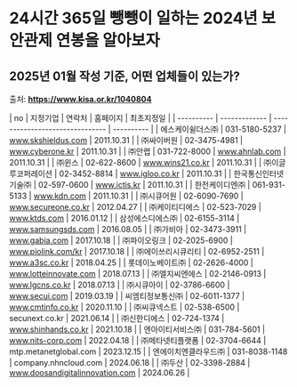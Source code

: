 # 24시간 365일 뺑뺑이 일하는 2024년 보안관제 연봉을 알아보자

## 2025년 01월 작성 기준, 어떤 업체들이 있는가?
출처: **https://www.kisa.or.kr/1040804** 


| no  | 지정기업       | 연락처           | 홈페이지                                    | 최초지정일      |
| ---------- | ------------- | ------------------------------- | ---------- |
| 에스케이쉴더스㈜   | 031-5180-5237 | www.skshieldus.com              | 2011.10.31 |
| ㈜싸이버원      | 02-3475-4981  | www.cyberone.kr                 | 2011.10.31 |
| ㈜안랩        | 031-722-8000  | www.ahnlab.com                  | 2011.10.31 |
| ㈜윈스        | 02-622-8600   | www.wins21.co.kr                | 2011.10.31 |
| ㈜이글루코퍼레이션  | 02-3452-8814  | www.igloo.co.kr                 | 2011.10.31 |
| 한국통신인터넷기술㈜ | 02-597-0600   | www.ictis.kr                    | 2011.10.31 |
| 한전케이디엔㈜    | 061-931-5133  | www.kdn.com                     | 2011.10.31 |
| ㈜시큐어원      | 02-6090-7690  | www.secureone.co.kr             | 2012.04.27 |
| ㈜케이티디에스    | 02-523-7029   | www.ktds.com                    | 2016.01.12 |
| 삼성에스디에스㈜   | 02-6155-3114  | www.samsungsds.com              | 2016.08.05 |
| ㈜가비아       | 02-3473-3911  | www.gabia.com                   | 2017.10.18 |
| ㈜파이오링크     | 02-2025-6900  | www.piolink.com/kr              | 2017.10.18 |
| ㈜에이쓰리시큐리티  | 02-6952-2511  | www.a3sc.co.kr                  | 2018.04.25 |
| 롯데이노베이트㈜   | 02-2626-4000  | www.lotteinnovate.com           | 2018.07.13 |
| ㈜엘지씨엔에스    | 02-2146-0913  | www.lgcns.co.kr                 | 2018.07.13 |
| ㈜시큐아이      | 02-3786-6600  | www.secui.com                   | 2019.03.19 |
| 씨엠티정보통신㈜   | 02-6011-1377  | www.cmtinfo.co.kr               | 2020.11.10 |
| ㈜씨큐넥스트     | 02-538-6500   | secunext.co.kr                  | 2021.06.14 |
| ㈜신한디에스     | 02-724-1374   | www.shinhands.co.kr             | 2021.10.18 |
| 엔아이티서비스㈜   | 031-784-5601  | www.nits-corp.com               | 2022.04.18 |
| ㈜메타넷티플랫폼   | 02-3704-6644  | mtp.metanetglobal.com           | 2023.12.15 |
| 엔에이치엔클라우드㈜ | 031-8038-1148 | company.nhncloud.com            | 2024.06.18 |
| ㈜두산        | 02-3398-2884  | www.doosandigitalinnovation.com | 2024.06.26 |
